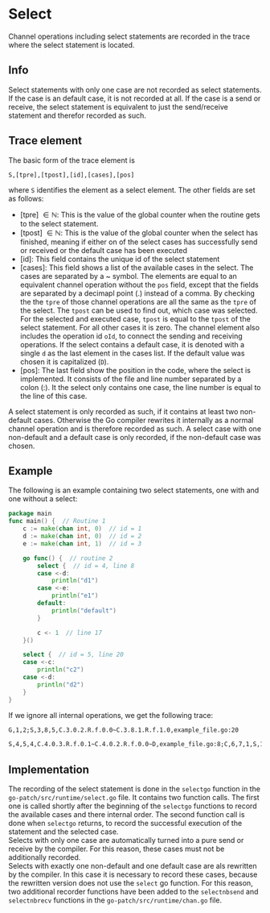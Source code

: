 # Select

Channel operations including select statements are recorded in the trace where the select statement is located.

## Info
Select statements with only one case are not recorded as select statements. If the case is an default case, it is not recorded at all. If the case is a send or receive, the select statement is equivalent to just the send/receive statement and therefor recorded as such. 


## Trace element
The basic form of the trace element is 
```
S,[tpre],[tpost],[id],[cases],[pos]
```
where `S` identifies the element as a select element.
The other fields are set as follows:
- [tpre] $\in \mathbb N$: This is the value of the global counter when the routine gets to the select statement.
- [tpost] $\in \mathbb N$: This is the value of the global counter when the select has finished, meaning if either on of the select cases has successfully send or received or the default case has been executed
- [id]: This field contains the unique id of the select statement
- [cases]: This field shows a list of the available cases in the select. The
cases are separated by a ~ symbol. The elements are equal to an equivalent 
channel operation without the `pos` field, except that the fields are separated 
by a decimapl point (.)
instead of a comma. By checking the the `tpre` of those channel operations are 
all the same as the `tpre` of the select. The `tpost` can be used to find out,
which case was selected. For the selected and executed case, `tpost` is equal 
to the `tpost` of the select statement. For all other cases it is zero. The channel 
element also includes the operation id `oId`, to connect the sending and 
receiving operations. If the 
select contains a default case, it is denoted with a single `d` as the last 
element in the cases list. If the default value was chosen it is capitalized (`D`).
- [pos]: The last field show the position in the code, where the select is implemented. It consists of the file and line number separated by a colon (:). It the select only contains one case, the line number is 
equal to the line of this case.

A select statement is only recorded as such, if it contains at least two non-default cases. Otherwise the Go compiler rewrites it 
internally as a normal channel operation and is therefore recorded as such. A select case with one non-default and a default case is 
only recorded, if the non-default case was chosen. 

## Example
The following is an example containing two select statements, one with and one without a select:
```go
package main
func main() {  // Routine 1
    c := make(chan int, 0)  // id = 1
	d := make(chan int, 0)  // id = 2
	e := make(chan int, 1)  // id = 3

	go func() {  // routine 2
		select {  // id = 4, line 8
		case <-d:
			println("d1")
		case <-e:
			println("e1")
		default:
			println("default")
		}

		c <- 1  // line 17
	}()

	select {  // id = 5, line 20
	case <-c:
		println("c2")
	case <-d:
		println("d2")
	}
}
``` 
If we ignore all internal operations, we get the following trace:
```txt
G,1,2;S,3,8,5,C.3.0.2.R.f.0.0~C.3.8.1.R.f.1.0,example_file.go:20
```
```txt
S,4,5,4,C.4.0.3.R.f.0.1~C.4.0.2.R.f.0.0~D,example_file.go:8;C,6,7,1,S,1,0,example_file.go:17
```

## Implementation
The recording of the select statement is done in the `selectgo` function in the `go-patch/src/runtime/select.go` file. It contains two function calls. The first one is called shortly after the beginning of the `selectgo` functions to record the available cases and there internal order. The second function call is done when `selectgo` returns, to record
the successful execution of the statement and the selected case.\
Selects with only one case are automatically turned into a pure 
send or receive by the compiler. For this reason, these cases must 
not be additionally recorded.\
Selects with exactly one non-default and one default case are als 
rewritten by the compiler. In this case it is necessary to record 
these cases, because the rewritten version does not use the `select`
go function. For this reason, two additional recorder functions
have been added to the `selectnbsend` and `selectnbrecv` functions 
in the `go-patch/src/runtime/chan.go` file.